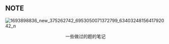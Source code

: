 <h2>NOTE</h2>


![1693898836_new_375262742_6953050071372799_6340324815641792042_n](https://github.com/yxz2333/CNOTE/assets/137910879/a55a785e-125e-48c4-83be-a8330dee3aad)
<p align='center'>一些做过的题的笔记</p>
